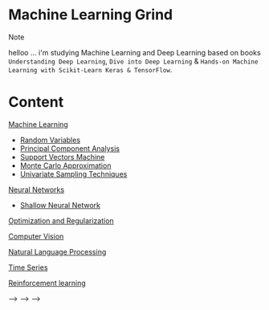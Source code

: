 
# Machine Learning Grind

> [!Note]
> helloo ...
> i'm studying Machine Learning and Deep Learning based on books `Understanding Deep Learning`, `Dive into Deep Learning` & `Hands-on Machine Learning with Scikit-Learn Keras & TensorFlow`.

# Content


[Machine Learning]()

- [Random Variables](01-machine-learning/01-stats/01-random-variables/main.ipynb)
- [Principal Component Analysis](01-machine-learning/06-dimensionality-reduction/01-pca/main.ipynb)
- [Support Vectors Machine](01-machine-learning/03-svm/main.ipynb)
- [Monte Carlo Approximation](01-machine-learning/01-stats/02-monte-carlo/main.ipynb)
- [Univariate Sampling Techniques](01-machine-learning/01-stats/03-univariate-sampling-techniques/main.ipynb)

[Neural Networks](#neural-networks)
- [Shallow Neural Network](02-neural-networks/01-shallow-neural-network/main.ipynb)

[Optimization and Regularization](#optimization-and-regularization)

[Computer Vision](#computer-vision)

[Natural Language Processing](#natural-language-processing)

[Time Series](#time-series)

[Reinforcement learning](#reinforcement-learning)






<!-- ## Totalcount : (0/60) -->
<!-- ✅ -->
<!-- 
| Task           | Status     |
| -------------- | ---------- |
|                |            | -->

<!-- ## 01-machine-learning -->
<!-- ✅ -->
<!---->
<!-- | Task                        | Status     | -->
<!-- | --------------------------- | ---------- | -->
<!-- | 01-stats                    |            | -->
<!-- | 02-linear-regression        |            | -->
<!-- | 03-svm                      |            | -->
<!-- | 04-decision-tree            |            | -->
<!-- | 05-ensemble-learning        |            | -->
<!-- | 06-dimensionality-reduction |            | -->
<!-- | 07-unsupervised-learning    |            | -->
<!---->
<!-- ## 02-deep-neural-networks -->
<!-- ✅ -->
<!---->
<!-- | Task              | Status     | -->
<!-- | ----------------- | ---------- | -->
<!-- | 01-le-net         |            | -->
<!-- | 02-alex-net       |            | -->
<!-- | 03-google-le-net  |            | -->
<!-- | 04-vgg-net        |            | -->
<!-- | 05-res-net        |            | -->
<!-- | 06-xception       |            | -->
<!-- | 07-se-net         |            | -->
<!-- | 08-unet           |            | -->
<!---->
<!-- ## 03-optimization-and-regularization -->
<!-- ✅ -->
<!---->
<!-- | Task                       | Status     | -->
<!-- | -------------------------- | ---------- | -->
<!-- | 00-backpropagation         |            | -->
<!-- | 01-initializations         |            | -->
<!-- | 02-activations             |            | -->
<!-- | 03-losses                  |            | -->
<!-- | 04-optimizers              |            | -->
<!-- | 05-learning-rate-schedule  |            | -->
<!-- | 06-early-stopping          |            | -->
<!-- | 07-batch-norm              |            | -->
<!-- | 08-layer-norm              |            | -->
<!-- | 09-gradient-clipping       |            | -->
<!-- | 10-weights-decay           |            | -->
<!-- | 11-dropout                 |            | -->
<!---->
<!-- ## 04-cnn -->
<!-- ✅ -->
<!-- | Task                    | Status     | -->
<!-- | ----------------------- | ---------- | -->
<!-- | 01-convolutions-filters |            | -->
<!-- | 02-padding-and-stride   |            | -->
<!-- | 03-channels             |            | -->
<!-- | 04-pooling              |            | -->
<!---->
<!-- ## 05-rnn -->
<!-- ✅ -->
<!-- | Task                            | Status     | -->
<!-- | ------------------------------- | ---------- | -->
<!-- | 01-rnn                          |            | -->
<!-- | 02-backpropagation-through-time |            | -->
<!-- | 03-lstm                         |            | -->
<!-- | 04-gru                          |            | -->
<!-- | 05-deep-rnn                     |            | -->
<!-- | 06-bidirectional-rnn            |            | -->
<!-- | 07-machine-learning-translation |            | -->
<!-- | 08-encoder-decoder-architecture |            | -->
<!-- | 09-seq2seq                      |            | -->
<!-- | 10-beam-search                  |            | -->
<!---->
<!-- ## 06-transformers -->
<!-- ✅ -->
<!-- | Task                        | Status     | -->
<!-- | --------------------------- | ---------- | -->
<!-- | 01-attention                |            | -->
<!-- | 02-multihead-attention      |            | -->
<!-- | 03-positional-encoding      |            | -->
<!-- | 04-transformer-architecture |            | -->
<!-- | 05-transformer-for-vision   |            | -->
<!---->
<!---->
<!-- ## 07-gans -->
<!-- ✅ -->
<!---->
<!-- ## 08-reinforcement-learning -->
<!-- ✅ -->
<!---->
<!-- ## 09-hyperparameter-optimization -->
<!-- ✅ -->
<!---->
<!-- ## 10-recommender-systems -->
<!-- ✅ -->
<!---->
<!-- # Papers -->
<!---->
<!-- <!-- Machine learning --> -->
<!---->
<!-- ## Deep Neural Networks -->
<!---->
<!-- - [ ] **DNN** - Learning Internal Representations by Error Propagation [[pdf]](https://stanford.edu/~jlmcc/papers/PDP/Volume%201/Chap8_PDP86.pdf) -->
<!-- - [ ] **Train DNN** - Training Very Deep Networks (2015) [[pdf]](https://proceedings.neurips.cc/paper_files/paper/2015/file/215a71a12769b056c3c32e7299f1c5ed-Paper.pdf) -->
<!-- - [ ] **Deep Learning** - Deep Learning (2015) [[pdf]](https://www.cs.toronto.edu/~hinton/absps/NatureDeepReview.pdf) -->
<!-- - [ ] **Knowledge Distillation** - Distilling the Knowledge in a Neural Network (2015) [[pdf]](https://arxiv.org/pdf/1503.02531) -->
<!-- - [ ] **Transferable Features** - How transferable are features in deep neural networks? (2014) [[pdf]](https://proceedings.neurips.cc/paper_files/paper/2014/file/375c71349b295fbe2dcdca9206f20a06-Paper.pdf) -->
<!-- - [ ] **RNN** - A Learning Algorithm for Continually Running Fully Recurrent Neural Networks (1989), R. J. Williams [[pdf]](https://gwern.net/doc/ai/nn/rnn/1989-williams-2.pdf) -->
<!-- - [ ] **LSTM** - Long-Short Term Memory (1997), S. Hochreiter and J. Schmidhuber [[pdf]](https://www.bioinf.jku.at/publications/older/2604.pdf) -->
<!-- - [ ] **Learning to Forget** - Learning to Forget: Continual Prediction with LSTM (2000), F. A. Gers et al. [[pdf]](https://citeseerx.ist.psu.edu/document?repid=rep1&type=pdf&doi=e10f98b86797ebf6c8caea6f54cacbc5a50e8b34) -->
<!---->
<!-- ## Optimization and Regularization -->
<!---->
<!-- - [ ] **Xavier Initialization** - Understanding the difficulty of training deep feedforward neural networks [[pdf]](https://proceedings.mlr.press/v9/glorot10a/glorot10a.pdf) -->
<!-- - [ ] **Adam** - Adam: A Method for Stochastic Optimization (2014) [[pdf]](https://arxiv.org/pdf/1412.6980) -->
<!-- - [ ] **BatchNorm** - Batch Normalization: Accelerating Deep Network Training by Reducing Internal Covariate Shift (2015) [[pdf]](https://arxiv.org/pdf/1502.03167) -->
<!-- - [ ] **Dropout** - Dropout: A Simple Way to Prevent Neural Networks from Overfitting (2014) [[pdf]](https://www.cs.toronto.edu/~rsalakhu/papers/srivastava14a.pdf) -->
<!-- - [ ] **LayerNorm** - Layer Normalization (2016) [[pdf]](https://arxiv.org/pdf/1607.06450v1) -->
<!-- - [ ] **Weight Decay** - A Simple Weight Decay Can Improve Generalization (1991), A. Krogh and J. Hertz [[pdf]](https://proceedings.neurips.cc/paper/1991/file/8eefcfdf5990e441f0fb6f3fad709e21-Paper.pdf) -->
<!-- - [ ] **ReLU** - Deep Sparse Rectified Neural Networks (2011), X. Glorot et al. [[pdf]](https://www.researchgate.net/publication/215616967_Deep_Sparse_Rectifier_Neural_Networks) -->
<!-- - [ ] **GELU** - Gaussian Error Linear Units (GELUs) (2016), D. Hendrycks and K. Gimpel [[pdf]](https://arxiv.org/pdf/1606.08415) -->
<!-- - [ ] **PPO** - Proximal Policy Optimization Algorithms (2017) [[pdf]](https://arxiv.org/pdf/1707.06347) -->
<!---->
<!-- ## Computer Vision -->
<!---->
<!-- - [ ] **LeNet** - Gradient-Based Learning Applied to Document Recognition [[pdf]](http://vision.stanford.edu/cs598_spring07/papers/Lecun98.pdf) -->
<!-- - [ ] **CNN** - Backpropagation Applied to Handwritten Zip Code Recognition [[pdf]](http://yann.lecun.com/exdb/publis/pdf/lecun-89e.pdf) -->
<!-- - [ ] **Deep CNN** - Very Deep Convolutional Networks for Large-Scale Image Recognition (2015) [[pdf]](https://arxiv.org/pdf/1409.1556) -->
<!-- - [ ] **Deep Convolution** - Going Deeper with Convolutions (2014) [[pdf]](https://arxiv.org/pdf/1409.4842) -->
<!-- - [ ] **AlexNet** - ImageNet Classification with Deep Convolutional Neural Network [[pdf]](https://proceedings.neurips.cc/paper_files/paper/2012/file/c399862d3b9d6b76c8436e924a68c45b-Paper.pdf) -->
<!-- - [ ] **ResNet** - Deep Residual Learning for Image Recognition [[pdf]](https://arxiv.org/pdf/1512.03385) -->
<!-- - [ ] **Transfer Learning CNN** - Learning and Transferring Mid-Level Image Representations using Convolutional Neural Networks (2014) [[pdf]](https://www.cv-foundation.org/openaccess/content_cvpr_2014/papers/Oquab_Learning_and_Transferring_2014_CVPR_paper.pdf) -->
<!-- - [ ] **DeepFace** - DeepFace: Closing the Gap to Human-Level Performance in Face Verification (2014) [[pdf]]https://www.cs.toronto.edu/~ranzato/publications/taigman_cvpr14.pdf() -->
<!-- - [ ] **Mask R-CNN** - Mask R-CNN (2018) [[pdf]](https://arxiv.org/pdf/1703.06870) -->
<!-- - [ ] **Understand CNN** - Visualizing and Understanding Convolutional Networks (2013) [[pdf]](https://arxiv.org/pdf/1311.2901) -->
<!-- - [ ] **Inception** - Rethinking the Inception Architecture for Computer Vision (2015) [[pdf]](https://arxiv.org/pdf/1512.00567) -->
<!-- - [ ] **Inception-v4** - Inception-v4, Inception-ResNet and the Impact of Residual Connections on Learning (2016) [[pdf]](https://arxiv.org/pdf/1602.07261) -->
<!-- - [ ] **Mappings in ResNet** - Identity Mappings in Deep Residual Networks (2016) [[pdf]](https://arxiv.org/pdf/1603.05027v2) -->
<!-- - [ ] **Spatial Transformer** - Spatial Transformer Networks (2015) [[pdf]](https://arxiv.org/abs/1506.02025) -->
<!-- - [ ] **Network in Network** - Network In Network (2014) [[pdf]](https://arxiv.org/pdf/1312.4400) -->
<!-- - [ ] **YOLO** - You Only Look Once: Unified, Real-Time Object Detection (2016) [[pdf]](https://arxiv.org/pdf/1506.02640) -->
<!-- - [ ] **Image Segmentation** - Fully Convolutional Networks for Semantic Segmentation (2015) [[pdf]](https://arxiv.org/pdf/1411.4038) -->
<!-- - [ ] **U-net** - U-Net: Convolutional Networks for Biomedical Image Segmentation (2015) [[pdf]](https://arxiv.org/abs/1505.04597) -->
<!-- - [ ] **Fast R-CNN** - Fast R-CNN (2015) [[pdf]](https://arxiv.org/pdf/1504.08083) -->
<!-- - [ ] **Faster R-CNN** - Faster R-CNN: Towards Real-Time Object Detection with Region Proposal Networks (2015) [[pdf]](https://arxiv.org/pdf/1506.01497) -->
<!-- - [ ] **CNN for Video** - Image Super-Resolution Using Deep Convolutional Networks (2016) [[pdf]](https://arxiv.org/pdf/1501.00092) -->
<!-- - [ ] **Image Captioning** - Show, Attend and Tell: Neural Image Caption Generation with Visual Attention (2015) [[pdf]](https://arxiv.org/pdf/1502.03044) -->
<!-- - [ ] **Long-term R-CNN** - Long-term Recurrent Convolutional Networks for Visual Recognition and Description (2016) [[pdf]](https://arxiv.org/pdf/1411.4389) -->
<!-- - [ ] **VQA** - VQA: Visual Question Answering (2015) [[pdf]](https://arxiv.org/pdf/1505.00468) -->
<!-- - [ ] **Two-Steram CNN** - Two-Stream Convolutional Networks for Action Recognition in Video (2014) [[pdf]](https://arxiv.org/pdf/1406.2199) -->
<!-- - [ ] **GAN** - Generative Adversarial Networks (2014) [[pdf]](https://arxiv.org/pdf/1406.2661) -->
<!-- - [ ] **GAN** - Unsupervised Representation Learning with Deep Convolutional Generative Adversarial Networks (2016) [[pdf]](https://arxiv.org/pdf/1511.06434) -->
<!-- - [ ] **DCGAN** - () [[pdf]]() -->
<!-- - [ ] **Improve GANs** - Improved Techniques for Training GANs (2016) [[pdf]](https://proceedings.neurips.cc/paper_files/paper/2016/file/8a3363abe792db2d8761d6403605aeb7-Paper.pdf) -->
<!-- - [ ] **Image2StyleGAN** - Image2StyleGAN: How to Embed Images Into the StyleGAN Latent Space? (2019) [[pdf]](https://arxiv.org/pdf/1904.03189) -->
<!-- - [ ] **Vision Transformer** - An Image is Worth 16x16 Words: Transformers for Image Recognition at Scale (2020) [[pdf]](https://arxiv.org/pdf/2010.11929) -->
<!-- - [ ] **Diffusion** - Deep Unsupervised Learning using Nonequilibrium Thermodynamics (2015) [[pdf]](https://arxiv.org/pdf/1503.03585) -->
<!-- - [ ] **DALLE** - Zero-Shot Text-to-Image Generation (2021) [[pdf]](https://arxiv.org/pdf/2102.12092) -->
<!-- - [ ] **DALLE 2** - Hierarchical Text-Conditional Image Generation with CLIP Latents (2022) [[pdf]](https://arxiv.org/pdf/2204.06125) -->
<!-- - [ ] **CLIP** - Learning Transferable Visual Models From Natural Language Supervision (2021) [[pdf]](https://arxiv.org/pdf/2103.00020) -->
<!---->
<!-- ## Natural Language Processing -->
<!---->
<!-- - [ ] **Encoder-Decoder** - Learning Phrase Representations using RNN Encoder-Decoder for Statistical Machine Translation (2014) [[pdf]](https://arxiv.org/pdf/1406.1078) -->
<!-- - [ ] **Seq2Seq** - Sequence to Sequence Learning with Neural Networks [[pdf]](https://arxiv.org/pdf/1409.3215) -->
<!-- - [ ] **GloVe** - GloVe: Global Vectors for Word Representation (2014) [[pdf]](https://nlp.stanford.edu/pubs/glove.pdf) -->
<!-- - [ ] **Attention Speech Recognition** - End-to-End Attention-based Large Vocabulary Speech Recognition (2016) [[pdf]](https://arxiv.org/pdf/1508.04395) -->
<!-- - [ ] **Attention** - Neural Machine Translation by Jointly Learning to Align and Translate (2016) [[pdf]](https://arxiv.org/pdf/1409.0473) -->
<!-- - [ ] **Transformer** - Attention Is All You Need (2017) [[pdf]](https://arxiv.org/pdf/1706.03762) -->
<!-- - [ ] **Deep Speech** - Deep Speech 2: End-to-End Speech Recognition in English and Mandarin (2015) [[pdf]](https://arxiv.org/pdf/1512.02595) -->
<!-- - [ ] **Speech Recognition** - Speech Recognition with Deep Recurrent Neural Networks (2013) [[pdf]](https://arxiv.org/pdf/1303.5778) -->
<!-- - [ ] **BLEU** - BLEU: A Method for Automatic Evaluation of Machine Translation [[pdf]](https://aclanthology.org/P02-1040.pdf) -->
<!-- - [ ] **ROUGE** - ROUGE: A Package for Automatic Evaluation of Summaries [[pdf]](https://aclanthology.org/W04-1013.pdf) -->
<!-- - [ ] **SuperGlue** - SuperGLUE: A Stickier Benchmark for General-Purpose Language Understanding Systems [[pdf]](https://w4ngatang.github.io/static/papers/superglue.pdf) -->
<!-- - [ ] **BLOOM** - BLOOM: A 176B-Parameter Open-Access Multilingual Language Model [[pdf]](https://arxiv.org/pdf/2211.05100) -->
<!-- - [ ] **PEFT** - Scaling Down to Scale Up: A Guide to Parameter-Efficient Fine-Tuning [[pdf]](https://arxiv.org/pdf/2303.15647) -->
<!-- - [ ] **PEFT Effectiveness** - On the Effectiveness of Parameter-Efficient Fine-Tuning [[pdf]](https://arxiv.org/pdf/2211.15583) -->
<!-- - [ ] **LoRA** LoRA: Low-Rank Adaptation of Large Language Models [[pdf]](https://arxiv.org/pdf/2106.09685) -->
<!-- - [ ] **QLoRa** - QLoRA: Efficient Finetuning of Quantized LLMs [[pdf]](https://arxiv.org/pdf/2305.14314) -->
<!-- - [ ] **GPT** - Improving Language Understanding by Generative Pre-Training (2018) [[pdf]](https://cdn.openai.com/research-covers/language-unsupervised/language_understanding_paper.pdf) -->
<!-- - [ ] **GPT-2** - Language Models are Unsupervised Multitask Learners (2018) [[pdf]](https://d4mucfpksywv.cloudfront.net/better-language-models/language_models_are_unsupervised_multitask_learners.pdf) -->
<!-- - [ ] **GPT-3** - Language Models are Few-Shot Learners (2020) [[pdf]](https://arxiv.org/pdf/2005.14165) -->
<!-- - [ ] **GPT-4** - GPT-4 Technical Report (2023), OpenAI [[pdf]](https://arxiv.org/pdf/2303.08774) -->
<!-- - [ ] **Word2Vec** - Efficient Estimation of Word Representations in Vector Space (2013) [[pdf]](https://arxiv.org/pdf/1301.3781) -->
<!-- - [ ] **Phrase2Vec** - Distributed Representations of Words and Phrases and their Compositionality (2013) [[pdf]](https://arxiv.org/pdf/1310.4546) -->
<!-- - [ ] **Mixture of Experts** - Outrageously Large Neural Networks: The Sparsely-Gated Mixture-of-Experts Layer (2017) [[pdf]](https://arxiv.org/pdf/1701.06538) -->
<!-- - [ ] **BERT** - BERT: Pre-training of Deep Bidirectional Transformers for Language Understanding (2018) [[pdf]](https://arxiv.org/pdf/1810.04805) -->
<!-- - [ ] **RoBERTa** - RoBERTa: A Robustly Optimized BERT Pretraining Approach (2019) [[pdf]](https://arxiv.org/pdf/1907.11692) -->
<!-- - [ ] **T5** - Exploring the Limits of Transfer Learning with a Unified Text-to-Text Transformer (2019) [[pdf]](https://arxiv.org/pdf/1910.10683) -->
<!-- - [ ] **Prompt Tuning** - The Power of Scale for Parameter-Efficient Prompt Tuning (2021) [[pdf]](https://arxiv.org/pdf/2104.08691) -->
<!-- - [ ] **InstructGPT** - Training language models to follow instructions with human feedback (2022) [[pdf]](https://arxiv.org/pdf/2203.02155) -->
<!---->
<!-- ## Time Series -->
<!---->
<!-- - [ ] **WaveNet** - WaveNet: A Generative Model for Raw Audio (2016) [[pdf]](https://arxiv.org/pdf/1609.03499) -->
<!-- - [ ] **Whisper** - Robust Speech Recognition via Large-Scale Weak Supervision (2022) [[pdf]](https://arxiv.org/pdf/2212.04356) -->
<!-- - [ ] **MMS** - Scaling Speech Technology to 1,000+ Languages (2023) [[pdf]](https://arxiv.org/pdf/2305.13516) -->
<!---->
<!-- ## Reinforcement Learning -->
<!---->
<!-- - [ ] **Reinforcement Learning** - Playing Atari with Deep Reinforcement Learning (2013) [[pdf]](https://arxiv.org/pdf/1312.5602) -->
<!-- - [ ] **RLHF** - Fine-Tuning Language Models From Human Preferences (2019), D. Ziegler et al. [[pdf]](https://arxiv.org/pdf/1909.08593) -->
<!-- - [ ] **RLHF** - Training language models to follow instructions with human feedback (2022), L. Ouyang, J. Wu et al. [[pdf]](https://arxiv.org/pdf/2203.02155) -->
<!-- - [ ] **RLHF** - Learning to summarize from human feedback (2022), N. Stiennon, L. Ouyang, J. Wu, et al. [[pdf]](https://arxiv.org/pdf/2009.01325) -->
<!---->
<!---->
<!---->
<!-- <!-- - [ ] **** -  () [[pdf]]() --> -->
<!-- <!-- - [ ] **** -  () [[pdf]]() --> -->
<!---->

